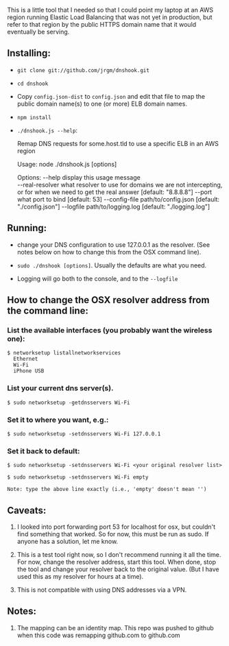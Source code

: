 This is a little tool that I needed so that I could point my laptop at an AWS
region running Elastic Load Balancing that was not yet in production, but
refer to that region by the public HTTPS domain name that it would eventually
be serving.

## Installing:

* `git clone git://github.com/jrgm/dnshook.git`

* `cd dnshook`

* Copy `config.json-dist` to `config.json` and edit that file to map the
  public domain name(s) to one (or more) ELB domain names.

* `npm install`

* `./dnshook.js --help`:

    Remap DNS requests for some.host.tld to use a specific ELB in an AWS region
    
    Usage: node ./dnshook.js [options]
    
    Options:
      --help           display this usage message                                   
      --real-resolver  what resolver to use for domains we are not intercepting, or
                       for when we need to get the real answer  [default: "8.8.8.8"]
      --port           what port to bind                               [default: 53]
      --config-file    path/to/config.json                [default: "./config.json"]
      --logfile        path/to/logging.log                [default: "./logging.log"]

## Running:

* change your DNS configuration to use 127.0.0.1 as the resolver. (See notes
  below on how to change this from the OSX command line).

* `sudo ./dnshook [options]`. Usually the defaults are what you need.

* Logging will go both to the console, and to the `--logfile`

## How to change the OSX resolver address from the command line:

### List the available interfaces (you probably want the wireless one):

    $ networksetup listallnetworkservices
      Ethernet
      Wi-Fi
      iPhone USB

### List your current dns server(s).
    
    $ sudo networksetup -getdnsservers Wi-Fi
    
### Set it to where you want, e.g.:

    $ sudo networksetup -setdnsservers Wi-Fi 127.0.0.1

### Set it back to default:

    $ sudo networksetup -setdnsservers Wi-Fi <your original resolver list>

    $ sudo networksetup -setdnsservers Wi-Fi empty

    Note: type the above line exactly (i.e., 'empty' doesn't mean '')


## Caveats:

1. I looked into port forwarding port 53 for localhost for osx, but couldn't
   find something that worked. So for now, this must be run as sudo. If anyone
   has a solution, let me know.

2. This is a test tool right now, so I don't recommend running it all the
   time. For now, change the resolver address, start this tool. When done,
   stop the tool and change your resolver back to the original value. (But I
   have used this as my resolver for hours at a time).

3. This is not compatible with using DNS addresses via a VPN.

## Notes:

1. The mapping can be an identity map. This repo was pushed to github when
   this code was remapping github.com to github.com
